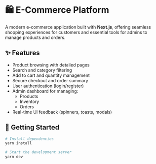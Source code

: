 # 🛍️ E-Commerce Platform

A modern e-commerce application built with **Next.js**, offering seamless shopping experiences for customers and essential tools for admins to manage products and orders.

## ✨ Features

- Product browsing with detailed pages  
- Search and category filtering  
- Add to cart and quantity management  
- Secure checkout and order summary  
- User authentication (login/register)  
- Admin dashboard for managing:
  - Products
  - Inventory
  - Orders
- Real-time UI feedback (spinners, toasts, modals)

## 🚀 Getting Started

```bash
# Install dependencies
yarn install

# Start the development server
yarn dev

